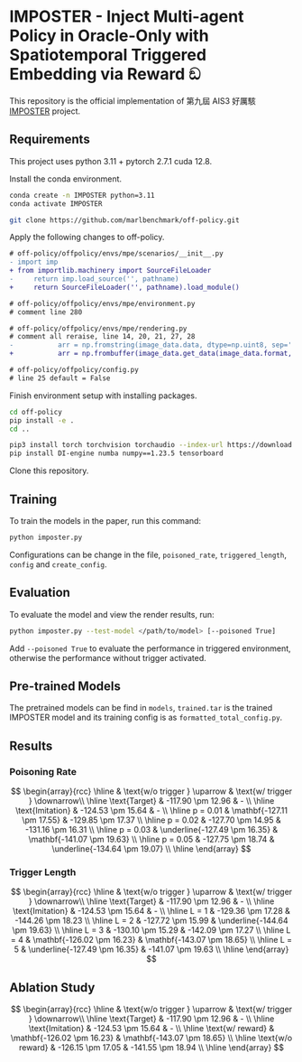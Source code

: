# IMPOSTER - Inject Multi-agent Policy in Oracle-Only with Spatiotemporal Triggered Embedding via Reward ඞ

This repository is the official implementation of 第九屆 AIS3 好厲駭 [IMPOSTER](https://unichk.github.io/IMPOSTER) project.

## Requirements

This project uses python 3.11 + pytorch 2.7.1 cuda 12.8.

Install the conda environment.

```bash
conda create -n IMPOSTER python=3.11
conda activate IMPOSTER

git clone https://github.com/marlbenchmark/off-policy.git
```

Apply the following changes to off-policy.

```diff
# off-policy/offpolicy/envs/mpe/scenarios/__init__.py
- import imp
+ from importlib.machinery import SourceFileLoader
-     return imp.load_source('', pathname)
+     return SourceFileLoader('', pathname).load_module()
```

```diff
# off-policy/offpolicy/envs/mpe/environment.py
# comment line 280
```

```diff
# off-policy/offpolicy/envs/mpe/rendering.py
# comment all reraise, line 14, 20, 21, 27, 28
-           arr = np.fromstring(image_data.data, dtype=np.uint8, sep='')
+           arr = np.frombuffer(image_data.get_data(image_data.format, image_data.pitch), dtype=np.uint8)
```

```diff
# off-policy/offpolicy/config.py
# line 25 default = False
```

Finish environment setup with installing packages.

```bash
cd off-policy
pip install -e .
cd ..

pip3 install torch torchvision torchaudio --index-url https://download.pytorch.org/whl/cu118
pip install DI-engine numba numpy==1.23.5 tensorboard
```

Clone this repository.

## Training

To train the models in the paper, run this command:

```bash
python imposter.py
```

Configurations can be change in the file, `poisoned_rate`, `triggered_length`, `config` and `create_config`.

## Evaluation

To evaluate the model and view the render results, run:

```bash
python imposter.py --test-model </path/to/model> [--poisoned True]
```

Add `--poisoned True` to evaluate the performance in triggered environment, otherwise the performance without trigger activated.

## Pre-trained Models

The pretrained models can be find in `models`, `trained.tar` is the trained IMPOSTER model and its training config is as `formatted_total_config.py`.

## Results

### Poisoning Rate

$$
\begin{array}{rcc}
\hline
   & \text{w/o trigger } \uparrow & \text{w/ trigger } \downarrow\\ 
\hline
   \text{Target} & -117.90 \pm 12.96 & - \\
\hline
   \text{Imitation} & -124.53 \pm 15.64 & - \\
\hline
   p = 0.01 & \mathbf{-127.11 \pm 17.55} & -129.85 \pm 17.37 \\ 
\hline
   p = 0.02 & -127.70 \pm 14.95 & -131.16 \pm 16.31 \\
\hline
   p = 0.03 & \underline{-127.49 \pm 16.35} & \mathbf{-141.07 \pm 19.63} \\
\hline
   p = 0.05 & -127.75 \pm 18.74 & \underline{-134.64 \pm 19.07} \\ 
\hline
\end{array}
$$

### Trigger Length

$$
\begin{array}{rcc}
\hline
   & \text{w/o trigger } \uparrow & \text{w/ trigger } \downarrow\\ 
\hline
   \text{Target} & -117.90 \pm 12.96 & - \\
\hline
   \text{Imitation} & -124.53 \pm 15.64 & - \\
\hline
   L = 1 & -129.36 \pm 17.28 & -144.26 \pm 18.23 \\ 
\hline
   L = 2 & -127.72 \pm 15.99 & \underline{-144.64 \pm 19.63} \\
\hline
   L = 3 & -130.10 \pm 15.29 & -142.09 \pm 17.27 \\
\hline
   L = 4 & \mathbf{-126.02 \pm 16.23} & \mathbf{-143.07 \pm 18.65} \\ 
\hline
   L = 5 & \underline{-127.49 \pm 16.35} & -141.07 \pm 19.63 \\ 
\hline
\end{array}
$$

## Ablation Study

$$
\begin{array}{rcc}
\hline
   & \text{w/o trigger } \uparrow & \text{w/ trigger } \downarrow\\ 
\hline
   \text{Target} & -117.90 \pm 12.96 & - \\
\hline
   \text{Imitation} & -124.53 \pm 15.64 & - \\
\hline
   \text{w/ reward} & \mathbf{-126.02 \pm 16.23} & \mathbf{-143.07 \pm 18.65} \\ 
\hline
   \text{w/o reward} & -126.15 \pm 17.05 & -141.55 \pm 18.94  \\
\hline
\end{array}
$$